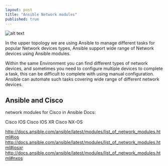 ```yaml
---
layout: post
title: "Ansible Network modules"
published: true
---
```

![alt text](https://github.com/mhmdio/mhmdio.github.io/raw/master/images/ansible-network-modules.jpg)


In the upper topology we are using Ansible to manage different tasks for popular Network devices types, Ansible support wide range of Network devices using Ansible modules.

Within the same Environment you can find different types of network devices, and sometimes you need to configure multiple devices to complete a task, this can be difficult to complete with using manual configuration. Ansible can automate such tasks covering wide range of different network devices.

## Ansible and Cisco

network modules for Cisco in Ansible Docs:

Cisco IOS
Cisco IOS XR
Cisco NX-OS

http://docs.ansible.com/ansible/latest/modules/list_of_network_modules.html#ios
http://docs.ansible.com/ansible/latest/modules/list_of_network_modules.html#iosxr
http://docs.ansible.com/ansible/latest/modules/list_of_network_modules.html#nxos